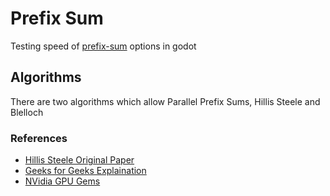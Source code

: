 # Prefix Sum
Testing speed of [prefix-sum](https://en.wikipedia.org/wiki/Prefix_sum) options in godot

## Algorithms
There are two algorithms which allow Parallel Prefix Sums, Hillis Steele and Blelloch

### References
* [Hillis Steele Original Paper](https://dl.acm.org/doi/pdf/10.1145/7902.7903)
* [Geeks for Geeks Explaination](https://www.geeksforgeeks.org/cpp/hillis-steele-scan-parallel-prefix-scan-algorithm/)
* [NVidia GPU Gems](https://developer.nvidia.com/gpugems/gpugems3/part-vi-gpu-computing/chapter-39-parallel-prefix-sum-scan-cuda)